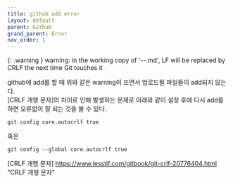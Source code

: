 ```yaml
---
title: github add error
layout: default
parent: Github
grand_parent: Error
nav_order: 1
---
```


{: .warning }
warning: in the working copy of '--.md', LF will be replaced by CRLF the next time Git touches it


github에 add를 할 때 위와 같은 warning이 뜨면서 업로드될 파일들이 add되지 않는다.  
[CRLF 개행 문자]의 차이로 인해 발생하는 문제로 아래와 같이 설정 후에 다시 add를 하면 오류없이 잘 되는 것을 볼 수 있다.

```
git config core.autocrlf true
```

혹은

```
git config --global core.autocrlf true
```

[CRLF 개행 문자] https://www.lesstif.com/gitbook/git-crlf-20776404.html "CRLF 개행 문자"